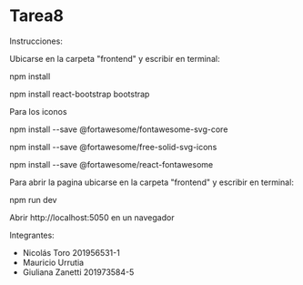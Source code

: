 # Tarea8
Instrucciones:


Ubicarse en la carpeta "frontend" y escribir en terminal: 

npm install

npm install react-bootstrap bootstrap

Para los iconos

npm install --save @fortawesome/fontawesome-svg-core

npm install --save @fortawesome/free-solid-svg-icons

npm install --save @fortawesome/react-fontawesome

Para abrir la pagina ubicarse en la carpeta "frontend" y escribir en terminal:

npm run dev

Abrir http://localhost:5050 en un navegador

Integrantes:

- Nicolás Toro 201956531-1
- Mauricio Urrutia
- Giuliana Zanetti 201973584-5
